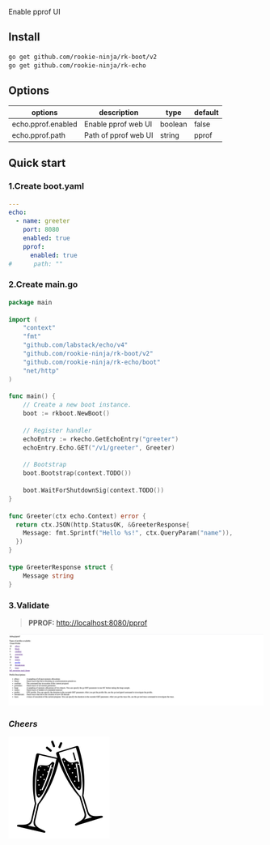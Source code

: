 Enable pprof UI

## Install
```bash
go get github.com/rookie-ninja/rk-boot/v2
go get github.com/rookie-ninja/rk-echo
```

## Options
| options            | description          | type    | default |
|--------------------|----------------------|---------|---------|
| echo.pprof.enabled | Enable pprof web UI  | boolean | false   |
| echo.pprof.path    | Path of pprof web UI | string  | pprof   |

## Quick start
### 1.Create boot.yaml

```yaml
---
echo:
  - name: greeter
    port: 8080
    enabled: true
    pprof:
      enabled: true
#      path: ""
```

### 2.Create main.go
```go
package main

import (
	"context"
	"fmt"
    "github.com/labstack/echo/v4"
    "github.com/rookie-ninja/rk-boot/v2"
    "github.com/rookie-ninja/rk-echo/boot"
    "net/http"
)

func main() {
	// Create a new boot instance.
	boot := rkboot.NewBoot()

	// Register handler
    echoEntry := rkecho.GetEchoEntry("greeter")
    echoEntry.Echo.GET("/v1/greeter", Greeter)

	// Bootstrap
	boot.Bootstrap(context.TODO())

	boot.WaitForShutdownSig(context.TODO())
}

func Greeter(ctx echo.Context) error {
  return ctx.JSON(http.StatusOK, &GreeterResponse{
    Message: fmt.Sprintf("Hello %s!", ctx.QueryParam("name")),
  })
}

type GreeterResponse struct {
	Message string
}
```

### 3.Validate
> **PPROF:** [http://localhost:8080/pprof](http://localhost:8080/pprof)

![](../../img/user-guide/gin/basic/gin-pprof.png)

### _**Cheers**_
![](../../img/user-guide/cheers.png)
